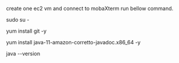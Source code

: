 create one ec2 vm and connect to mobaXterm run bellow command.

sudo su -

yum install git -y

yum install java-11-amazon-corretto-javadoc.x86_64 -y

java --version






